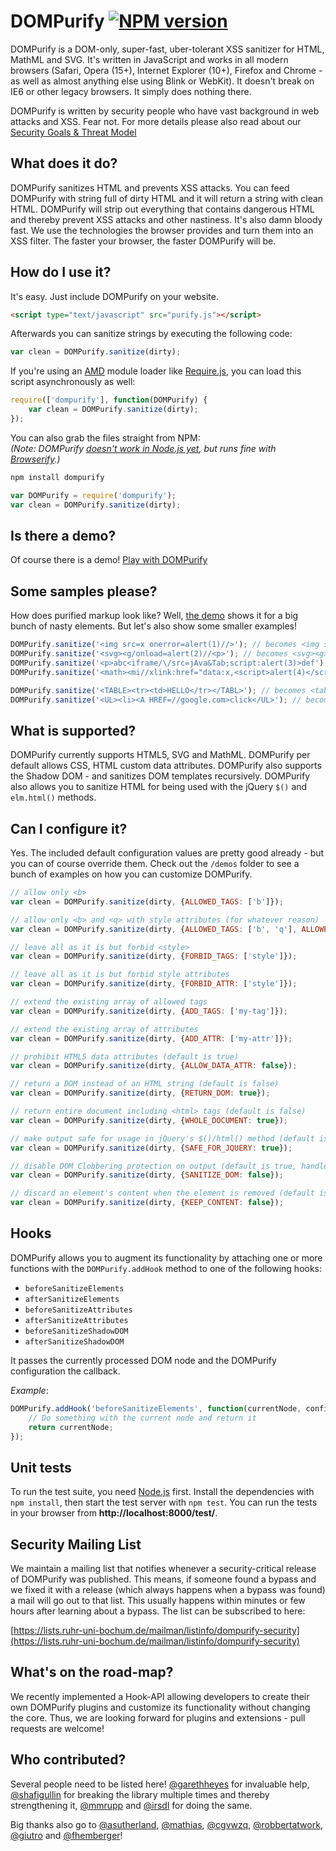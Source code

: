 # DOMPurify [![NPM version](http://img.shields.io/npm/v/dompurify.svg)](https://www.npmjs.org/package/dompurify)

DOMPurify is a DOM-only, super-fast, uber-tolerant XSS sanitizer for HTML, MathML and SVG. It's written in JavaScript and works in all modern browsers (Safari, Opera (15+), Internet Explorer (10+), Firefox and Chrome - as well as almost anything else using Blink or WebKit). It doesn't break on IE6 or other legacy browsers. It simply does nothing there.

DOMPurify is written by security people who have vast background in web attacks and XSS. Fear not. For more details please also read about our [Security Goals & Threat Model](https://github.com/cure53/DOMPurify/wiki/Security-Goals-&-Threat-Model)


## What does it do?

DOMPurify sanitizes HTML and prevents XSS attacks. You can feed DOMPurify with string full of dirty HTML and it will return a string with clean HTML. DOMPurify will strip out everything that contains dangerous HTML and thereby prevent XSS attacks and other nastiness. It's also damn bloody fast. We use the technologies the browser provides and turn them into an XSS filter. The faster your browser, the faster DOMPurify will be.


## How do I use it?

It's easy. Just include DOMPurify on your website. 

```html
<script type="text/javascript" src="purify.js"></script>
```

Afterwards you can sanitize strings by executing the following code:

```javascript
var clean = DOMPurify.sanitize(dirty);
```

If you're using an [AMD](https://github.com/amdjs/amdjs-api/wiki/AMD) module loader like [Require.js](http://requirejs.org/), you can load this script asynchronously as well:

```javascript
require(['dompurify'], function(DOMPurify) {
    var clean = DOMPurify.sanitize(dirty);
});
```

You can also grab the files straight from NPM:  
_(Note: DOMPurify [doesn't work in Node.js yet](https://github.com/cure53/DOMPurify/issues/29), but runs fine with [Browserify](http://browserify.org/).)_

```bash
npm install dompurify
```

```javascript
var DOMPurify = require('dompurify');
var clean = DOMPurify.sanitize(dirty);
```


## Is there a demo?

Of course there is a demo! [Play with DOMPurify](https://cure53.de/purify)


## Some samples please?

How does purified markup look like? Well, [the demo](https://cure53.de/purify) shows it for a big bunch of nasty elements. But let's also show some smaller examples!

```javascript
DOMPurify.sanitize('<img src=x onerror=alert(1)//>'); // becomes <img src="x">
DOMPurify.sanitize('<svg><g/onload=alert(2)//<p>'); // becomes <svg><g></g></svg>
DOMPurify.sanitize('<p>abc<iframe/\/src=jAva&Tab;script:alert(3)>def'); // becomes <p>abc</p>
DOMPurify.sanitize('<math><mi//xlink:href="data:x,<script>alert(4)</script>">'); // becomes <math></math>

DOMPurify.sanitize('<TABLE><tr><td>HELLO</tr></TABL>'); // becomes <table><tbody><tr><td>HELLO</td></tr></tbody></table>
DOMPurify.sanitize('<UL><li><A HREF=//google.com>click</UL>'); // becomes <ul><li><a href="//google.com">click</a></li></ul>
```


## What is supported?

DOMPurify currently supports HTML5, SVG and MathML. DOMPurify per default allows CSS, HTML custom data attributes. DOMPurify also supports the Shadow DOM - and sanitizes DOM templates recursively. DOMPurify also allows you to sanitize HTML for being used with the jQuery `$()` and `elm.html()` methods.


## Can I configure it?

Yes. The included default configuration values are pretty good already - but you can of course override them. Check out the `/demos` folder to see a bunch of examples on how you can customize DOMPurify.

```javascript
// allow only <b>
var clean = DOMPurify.sanitize(dirty, {ALLOWED_TAGS: ['b']});

// allow only <b> and <q> with style attributes (for whatever reason)
var clean = DOMPurify.sanitize(dirty, {ALLOWED_TAGS: ['b', 'q'], ALLOWED_ATTR: ['style']});

// leave all as it is but forbid <style>
var clean = DOMPurify.sanitize(dirty, {FORBID_TAGS: ['style']});

// leave all as it is but forbid style attributes
var clean = DOMPurify.sanitize(dirty, {FORBID_ATTR: ['style']});

// extend the existing array of allowed tags
var clean = DOMPurify.sanitize(dirty, {ADD_TAGS: ['my-tag']});

// extend the existing array of attributes
var clean = DOMPurify.sanitize(dirty, {ADD_ATTR: ['my-attr']});

// prohibit HTML5 data attributes (default is true)
var clean = DOMPurify.sanitize(dirty, {ALLOW_DATA_ATTR: false});

// return a DOM instead of an HTML string (default is false)
var clean = DOMPurify.sanitize(dirty, {RETURN_DOM: true});

// return entire document including <html> tags (default is false)
var clean = DOMPurify.sanitize(dirty, {WHOLE_DOCUMENT: true});

// make output safe for usage in jQuery's $()/html() method (default is false)
var clean = DOMPurify.sanitize(dirty, {SAFE_FOR_JQUERY: true});

// disable DOM Clobbering protection on output (default is true, handle with care!)
var clean = DOMPurify.sanitize(dirty, {SANITIZE_DOM: false});

// discard an element's content when the element is removed (default is true)
var clean = DOMPurify.sanitize(dirty, {KEEP_CONTENT: false});
```


## Hooks

DOMPurify allows you to augment its functionality by attaching one or more functions with the `DOMPurify.addHook` method to one of the following hooks:

- `beforeSanitizeElements`
- `afterSanitizeElements`
- `beforeSanitizeAttributes`
- `afterSanitizeAttributes`
- `beforeSanitizeShadowDOM`
- `afterSanitizeShadowDOM`

It passes the currently processed DOM node and the DOMPurify configuration the callback.

_Example_:

```javascript
DOMPurify.addHook('beforeSanitizeElements', function(currentNode, config) {
    // Do something with the current node and return it
    return currentNode;
});
```


## Unit tests

To run the test suite, you need [Node.js](http://nodejs.org/download/) first. Install the dependencies with `npm install`, then start the test server with `npm test`. You can run the tests in your browser from **http://localhost:8000/test/**.


## Security Mailing List

We maintain a mailing list that notifies whenever a security-critical release of DOMPurify was published. This means, if someone found a bypass and we fixed it with a release (which always happens when a bypass was found) a mail will go out to that list. This usually happens within minutes or few hours after learning about a bypass. The list can be subscribed to here:

[https://lists.ruhr-uni-bochum.de/mailman/listinfo/dompurify-security](https://lists.ruhr-uni-bochum.de/mailman/listinfo/dompurify-security)


## What's on the road-map?

We recently implemented a Hook-API allowing developers to create their own DOMPurify plugins and customize its functionality without changing the core. Thus, we are looking forward for plugins and extensions - pull requests are welcome!

## Who contributed?

Several people need to be listed here! [@garethheyes](https://twitter.com/garethheyes) for invaluable help, [@shafigullin](https://twitter.com/shafigullin) for breaking the library multiple times and thereby strengthening it, [@mmrupp](https://twitter.com/mmrupp) and [@irsdl](https://twitter.com/irsdl) for doing the same. 

Big thanks also go to [@asutherland](https://twitter.com/asutherland), [@mathias](https://twitter.com/mathias), [@cgvwzq](https://twitter.com/cgvwzq), [@robbertatwork](https://twitter.com/robbertatwork), [@giutro](https://twitter.com/giutro) and [@fhemberger](https://twitter.com/fhemberger)!
